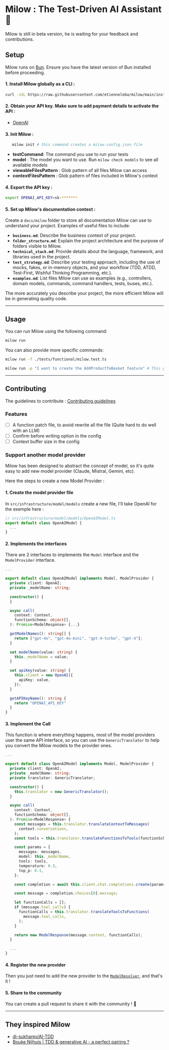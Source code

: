 # Milow : The Test-Driven AI Assistant 🚀

Milow is still in beta version, he is waiting for your feedback and contributions.

## Setup

Milow runs on [Bun](https://bun.sh/). Ensure you have the latest version of Bun installed before proceeding.

#### 1. Install Milow globally as a CLI :

   ```sh
   curl -sSL https://raw.githubusercontent.com/etienneleba/milow/main/install.sh | bash
   ```

#### 2. Obtain your API key. Make sure to add payment details to activate the API :

- [OpenAI](https://platform.openai.com/account/api-keys)

#### 3. Init Milow :

   ```sh
      milow init # this command creates a milow.config.json file
   ```

- **testCommand**: The command you use to run your tests
- **model** : The model you want to use. Run `milow check models` to see all available models
- **viewableFilesPattern** : Glob pattern of all files Milow can access
- **contextFilesPattern** : Glob pattern of files included in Milow's context

#### 4. Export the API key :

   ```sh
   export OPENAI_API_KEY=sk-*******
   ```

#### 5. Set up Milow's documentation context :

Create a `docs/milow` folder to store all documentation Milow can use to understand your project. Examples of useful
files to include:

- **`business.md`**: Describe the business context of your project.
- **`folder_structure.md`**: Explain the project architecture and the purpose of folders visible to Milow.
- **`technical_stack.md`**: Provide details about the language, framework, and libraries used in the project.
- **`test_strategy.md`**: Describe your testing approach, including the use of mocks, fakes, or in-memory objects, and
  your workflow (TDD, ATDD, Test-First, Wishful Thinking Programming, etc.).
- **`examples.md`**: List files Milow can use as examples (e.g., controllers, domain models, commands, command handlers,
  tests, buses, etc.).

The more accurately you describe your project, the more efficient Milow will be in generating quality code.


---

## Usage

You can run Milow using the following command:

```sh
milow run
```

You can also provide more specific commands:

```sh
milow run -f ./tests/functional/milow.test.ts
```

```sh
milow run -p "I want to create the AddProductToBasket feature" # This prompt will remain in Milow's context throughout the interaction
``` 

---

## Contributing

The guidelines to contribute : [Contributing guidelines](docs/CONTRIBUTING.md)

### Features

- [ ] A function patch file, to avoid rewrite all the file (Quite hard to do well with an LLM)
- [ ] Confirm before writing option in the config  
- [ ] Context buffer size in the config 

### Support another model provider 

Milow has been designed to abstract the concept of model, so it's quite easy to add new model provider (Claude, Mistral, Gemini, etc). 

Here the steps to create a new Model Provider : 

#### 1. Create the model provider file 

In `src/infrastructure/model/models` create a new file, I'll take OpenAI for the exemple here : 

```typescript
// src/infrastructure/model/models/OpenAIModel.ts
export default class OpenAIModel {
  ...
}
```

#### 2. Implements the interfaces 

There are 2 interfaces to implements the `Model` interface and the `ModelProvider` interface. 

```typescript
...

export default class OpenAIModel implements Model, ModelProvider {
  private client: OpenAI;
  private _modelName: string;

  constructor() {
  }

  async call(
    context: Context,
    functionSchema: object[],
  ): Promise<ModelResponse> {...}

  getModelNames(): string[] {
    return ["gpt-4o", "gpt-4o-mini", "gpt-4-turbo", "gpt-4"];
  }

  set modelName(value: string) {
    this._modelName = value;
  }

  set apiKey(value: string) {
    this.client = new OpenAI({
      apiKey: value,
    });
  }

  getAPIKeyName(): string {
    return "OPENAI_API_KEY"
  }
}

```

#### 3. Implement the Call 

This function is where everything happens, most of the model providers user the same API interface, so you can use the `GenericTranslator` to help you convert the Milow models to the provider ones. 

```typescript
...

export default class OpenAIModel implements Model, ModelProvider {
  private client: OpenAI;
  private _modelName: string;
  private translator: GenericTranslator;

  constructor() {
    this.translator = new GenericTranslator();
  }

  async call(
    context: Context,
    functionSchema: object[],
  ): Promise<ModelResponse> {
    const messages = this.translator.translateContextToMessages(
      context.conversations,
    );
    const tools = this.translator.translateFunctionsToTools(functionSchema);

    const params = {
      messages: messages,
      model: this._modelName,
      tools: tools,
      temperature: 0.3,
      top_p: 0.1,
    };

    const completion = await this.client.chat.completions.create(params);

    const message = completion.choices[0].message;

    let functionCalls = [];
    if (message.tool_calls) {
      functionCalls = this.translator.translateToolsToFunctions(
        message.tool_calls,
      );
    }

    return new ModelResponse(message.content, functionCalls);
  }

  ...
}

```

#### 4. Register the new provider

Then you just need to add the new provider to the [`ModelResolver`](src/infrastructure/model/ModelResolver.ts), and that's it ! 

#### 5. Share to the community

You can create a pull request to share it with the community ! 🚀

---

## They inspired Milow

- [di-sukharev/AI-TDD](https://github.com/di-sukharev/AI-TDD)
- [Bouke Nijhuis | TDD & generative AI - a perfect pairing ?](https://www.youtube.com/watch?v=HpYpctLxfJk)



